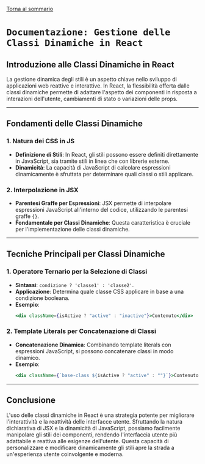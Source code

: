 [Torna al sommario](../Summary.md)

# `Documentazione: Gestione delle Classi Dinamiche in React`

## Introduzione alle Classi Dinamiche in React

La gestione dinamica degli stili è un aspetto chiave nello sviluppo di applicazioni web reattive e interattive. In React, la flessibilità offerta dalle classi dinamiche permette di adattare l'aspetto dei componenti in risposta a interazioni dell'utente, cambiamenti di stato o variazioni delle props.

---

## Fondamenti delle Classi Dinamiche

### 1. Natura dei CSS in JS

- **Definizione di Stili**: In React, gli stili possono essere definiti direttamente in JavaScript, sia tramite stili in linea che con librerie esterne.
- **Dinamicità**: La capacità di JavaScript di calcolare espressioni dinamicamente è sfruttata per determinare quali classi o stili applicare.

### 2. Interpolazione in JSX

- **Parentesi Graffe per Espressioni**: JSX permette di interpolare espressioni JavaScript all'interno del codice, utilizzando le parentesi graffe `{}`.
- **Fondamentale per Classi Dinamiche**: Questa caratteristica è cruciale per l'implementazione delle classi dinamiche.

---

## Tecniche Principali per Classi Dinamiche

### 1. Operatore Ternario per la Selezione di Classi

- **Sintassi**: `condizione ? 'classe1' : 'classe2'`.
- **Applicazione**: Determina quale classe CSS applicare in base a una condizione booleana.
- **Esempio**:
  ```jsx
  <div className={isActive ? "active" : "inactive"}>Contenuto</div>
  ```

### 2. Template Literals per Concatenazione di Classi

- **Concatenazione Dinamica**: Combinando template literals con espressioni JavaScript, si possono concatenare classi in modo dinamico.
- **Esempio**:
  ```jsx
  <div className={`base-class ${isActive ? "active" : ""}`}>Contenuto</div>
  ```

---

## Conclusione

L'uso delle classi dinamiche in React è una strategia potente per migliorare l'interattività e la reattività delle interfacce utente. Sfruttando la natura dichiarativa di JSX e la dinamicità di JavaScript, possiamo facilmente manipolare gli stili dei componenti, rendendo l'interfaccia utente più adattabile e reattiva alle esigenze dell'utente. Questa capacità di personalizzare e modificare dinamicamente gli stili apre la strada a un'esperienza utente coinvolgente e moderna.
